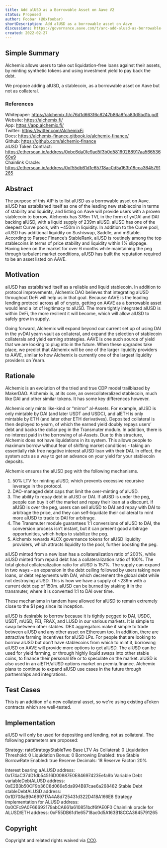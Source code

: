 ```yaml
---
title: Add alUSD as a Borrowable Asset on Aave V2
status: Proposed
author: Foobar (@0xfoobar)
shortDescription: Add alUSD as a borrowable asset on Aave
discussions: https://governance.aave.com/t/arc-add-alusd-as-borrowable-to-aave-v2/7191/2
created: 2022-02-27
---
```


## Simple Summary

Alchemix allows users to take out liquidation-free loans against their assets, by minting synthetic tokens and using investment yield to pay back the debt. 

We propose adding alUSD, a stablecoin, as a borrowable asset on Aave but not as collateral.

### References
Whitepaper: https://alchemix.fi/c76d1d663f6c8247b86a8fca83d5bd1b.pdf  
Website: https://alchemix.fi/  
App: https://app.alchemix.fi/  
Twitter: https://twitter.com/AlchemixFi  
Docs: https://alchemix-finance.gitbook.io/alchemix-finance/  
Github: https://github.com/alchemix-finance  
alUSD Token Contract: https://etherscan.io/address/0xbc6da0fe9ad5f3b0d58160288917aa56653660e9  
Chainlink Oracle: https://etherscan.io/address/0xf55db61d1e65718ac0d5a163b18cca3645791265 

## Abstract

The purpose of this AIP is to list alUSD as a borrowable asset on Aave. alUSD has established itself as one of the leading new stablecoins in terms of stability and liquidity, and listing on Aave will provide users with a proven stablecoin to borrow. Alchemix has 376m TVL in the form of yvDAI and DAI backing alUSD, with a liquid supply of 239m alUSD. alUSD has one of the deepest Curve pools, with ~450m in liquidity. In addition to the Curve pool, alUSD has additional liquidity on Sushiswap, Saddle, and mStable. According to Parsec Finance’s StableRank, alUSD is routinely among the top stablecoins in terms of price stability and liquidity within 1% slippage. Having been on the market for over 6 months while maintaining the peg through turbulent market conditions, alUSD has built the reputation required to be an asset listed on AAVE.

## Motivation

alUSD has established itself as a reliable and liquid stablecoin. In addition to protocol improvements, Alchemix DAO believes that integrating alUSD throughout DeFi will help us in that goal. Because AAVE is the leading lending protocol across all of crypto, getting on AAVE as a borrowable asset would lend a lot of legitimacy to alUSD. The more tightly integrated alUSD is within DeFi, the more resilient it will become, which will allow alUSD to safely grow in supply.

Going forward, Alchemix will expand beyond our current set up of using DAI in the yvDAI yearn vault as collateral, and expand the selection of stablecoin collaterals and yield earning strategies. AAVE is one such source of yield that we are looking to plug into in the future. When these upgrades take place, we predict that Alchemix will be one of the larger liquidity providers to AAVE, similar to how Alchemix is currently one of the largest liquidity providers on Yearn.

## Rationale

Alchemix is an evolution of the tried and true CDP model trailblazed by MakerDAO. Alchemix is, at its core, an overcollateralized stablecoin, much like DAI and other similar tokens. It has some key differences however.

Alchemix only mints like-kind or “mirror” al-Assets. For example, alUSD is only mintable by DAI (and later USDT and USDC), and alETH is only mintable by ETH (and later other ETH derivatives). Deposited collateral is then deployed to yearn, of which the earned yield doubly repays users’ debt and backs the dollar peg in the Transmuter module. In addition, there is no interest paid in the borrowing of al-Assets. Due to this structure, Alchemix does not have liquidations in its system. This allows people to maximum borrow without fear of shifting market conditions - taking an essentially risk free negative interest alUSD loan with their DAI. In effect, the system acts as a way to get an advance on your yield for your stablecoin deposits.

Alchemix ensures the alUSD peg with the following mechanisms.

1. 50% LTV for minting alUSD, which prevents excessive recursive leverage in the protocol. 
2. DAO-managed debt caps that limit the over-minting of alUSD. 
3. The ability to repay debt in alUSD or DAI. If alUSD is under the peg, people can buy it off the market and repay their loan at a discount. If alUSD is over the peg, users can sell alUSD to DAI and repay with DAI to arbitrage the price, and they can self-liquidate their collateral to mint more alUSD to trade to DAI for arbitrage.
4. The Transmuter module guarantees 1:1 conversions of alUSD to DAI, the conversion process isn’t instant, but it can present good arbitrage opportunities, which helps to stabilize the peg.
5. Alchemix rewards ALCX governance tokens for alUSD liquidity providers, which attracts liquidity to the pool, further boosting the peg.

alUSD minted from a new loan has a collateralization ratio of 200%, while alUSD minted from repaid debt has a collateralization ratio of 100%. The total global collateralization ratio for alUSD is 157%. The supply can expand in two ways – an expansion in the debt ceiling followed by users taking new loans, or debt repayments with DAI, which decrement the global debt while not destroying alUSD. This is how we have a supply of ~239m with a current debt cap of 150m. alUSD can be burned by staking it in the transmuter, where it is converted 1:1 to DAI over time.

These mechanisms in tandem have allowed for alUSD to remain extremely close to the $1 peg since its inception.

alUSD is desirable to borrow because it is tightly pegged to DAI, USDC, USDT, mUSD, FEI, FRAX, and LUSD in our various markets. It is simple to swap between other stables. DEX aggregators make it simple to trade between alUSD and any other asset on Ethereum too. In addition, there are attractive farming incentives for alUSD LPs. For people that are looking to borrow alUSD but don’t have stablecoins from which to mint it, borrowing alUSD on AAVE will provide more options to get alUSD. The alUSD can be used for yield farming, or through highly liquid swaps into other stable coins, to finance their personal life or to speculate on the market. alUSD is also used in an alETH/alUSD options market on premia.finance. Alchemix plans to continue to expand alUSD use cases in the future through partnerships and integrations.

## Test Cases

This is an addition of a new collateral asset, so we're using existing aToken contracts which are well-tested.

## Implementation

alUSD will only be used for depositing and lending, not as collateral. The following parameters are proposed:

Strategy: rateStrategyStableTwo
Base LTV As Collateral: 0
Liquidation Threshold: 0
Liquidation Bonus: 0
Borrowing Enabled: true
Stable BorrowRate Enabled: true
Reserve Decimals: 18
Reserve Factor: 20%

Interest bearing aALUSD address: 0x174aC37dD1db54516D00887E0E84697423Eefa9b
Variable Debt variableDebtALUSD address: 0xE2B3b50CF9b36C8d066e5da994B97cae6a268482
Stable Debt stableDebtALUSD address: 0x1D708aB94699717A4A8d725431d322D418A166E8
Strategy Implementation for ALUSD address: 0x0CFc9A0F66692179abCA661a610851bdf6fAE0F0
Chainlink oracle for ALUSD/ETH address: 0xF55DB61d1e65718ac0d5A163B18CCA3645791265

## Copyright

Copyright and related rights waived via [CC0](https://creativecommons.org/publicdomain/zero/1.0/).